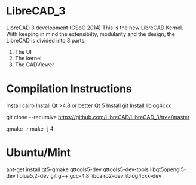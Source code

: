 LibreCAD_3
==========

LibreCAD 3 development (GSoC 2014)
This is the new LibreCAD Kernel. With keeping in mind the extensibilty, modularity and the design, the LibreCAD is divided into 3 parts.
1) The UI
2) The kernel
3) The CADViewer


Compilation Instructions
==========

Install cairo
Install Qt >4.8 or better Qt 5
Install git
Install liblog4cxx

git clone --recursive https://github.com/LibreCAD/LibreCAD_3/tree/master

qmake -r
make -j 4



Ubuntu/Mint
========

apt-get install qt5-qmake qttools5-dev qttools5-dev-tools libqt5opengl5-dev liblua5.2-dev git g++ gcc-4.8 libcairo2-dev liblog4cxx-dev


